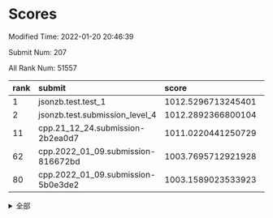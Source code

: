 # Scores

Modified Time: 2022-01-20 20:46:39

Submit Num: 207

All Rank Num: 51557

| rank |               submit               |       score        |       sigma        | pk_num |
| :--- | :--------------------------------- | :----------------- | :----------------- | :----- |
| 1    | jsonzb.test.test_1                 | 1012.5296713245401 | 0.7903382757921883 | 996    |
| 2    | jsonzb.test.submission_level_4     | 1012.2892366800104 | 0.797308931115375  | 994    |
| 11   | cpp.21_12_24.submission-2b2ea0d7   | 1011.0220441250729 | 0.7853172496614825 | 994    |
| 62   | cpp.2022_01_09.submission-816672bd | 1003.7695712921928 | 0.7086820425032635 | 998    |
| 80   | cpp.2022_01_09.submission-5b0e3de2 | 1003.1589023533923 | 0.7081768420779438 | 996    |


<details>
<summary>全部</summary>

| rank |                 submit                 |       score        |       sigma        | pk_num |
| :--- | :------------------------------------- | :----------------- | :----------------- | :----- |
| 1    | jsonzb.test.test_1                     | 1012.5296713245401 | 0.7903382757921883 | 996    |
| 2    | jsonzb.test.submission_level_4         | 1012.2892366800104 | 0.797308931115375  | 994    |
| 3    | gobigger.level_3.submission_level_3_24 | 1011.3986392173094 | 0.7914520183507209 | 1002   |
| 4    | gobigger.level_3.submission_level_3_19 | 1011.3447694476682 | 0.7622706847744557 | 999    |
| 5    | gobigger.level_3.submission_level_3_35 | 1011.2543124575811 | 0.7930522073305932 | 996    |
| 6    | gobigger.level_3.submission_level_3_45 | 1011.2054421703322 | 0.7962708137495165 | 999    |
| 7    | gobigger.level_3.submission_level_3_21 | 1011.2029438167457 | 0.7523365238886242 | 994    |
| 8    | gobigger.level_3.submission_level_3_1  | 1011.1678958752623 | 0.7815103272375287 | 992    |
| 9    | gobigger.level_3.submission_level_3_37 | 1011.1413322719535 | 0.7697932193433511 | 994    |
| 10   | gobigger.level_3.submission_level_3_47 | 1011.1178009602778 | 0.7596184842801146 | 994    |
| 11   | cpp.21_12_24.submission-2b2ea0d7       | 1011.0220441250729 | 0.7853172496614825 | 994    |
| 12   | gobigger.level_3.submission_level_3_16 | 1010.8201891691143 | 0.75363778801161   | 997    |
| 13   | gobigger.level_3.submission_level_3_42 | 1010.787685095606  | 0.7761808672658729 | 993    |
| 14   | gobigger.level_3.submission_level_3_49 | 1010.6173546136968 | 0.7626699966542058 | 997    |
| 15   | gobigger.level_3.submission_level_3_40 | 1010.5561381019025 | 0.7597672710317467 | 1001   |
| 16   | gobigger.level_3.submission_level_3_11 | 1010.5266886463764 | 0.7602394701035632 | 998    |
| 17   | gobigger.level_3.submission_level_3_38 | 1010.5140469389625 | 0.7736346582021741 | 996    |
| 18   | gobigger.level_3.submission_level_3_22 | 1010.4336932227067 | 0.7577028284503105 | 992    |
| 19   | gobigger.level_3.submission_level_3_32 | 1010.3880998838432 | 0.7574098504591208 | 998    |
| 20   | gobigger.level_3.submission_level_3_13 | 1010.3749935427091 | 0.761385494965957  | 992    |
| 21   | gobigger.level_3.submission_level_3_29 | 1010.3550376233873 | 0.7313662512542555 | 998    |
| 22   | gobigger.level_3.submission_level_3_25 | 1010.3455937474164 | 0.7629033589433487 | 999    |
| 23   | gobigger.level_3.submission_level_3_10 | 1010.3393690175479 | 0.7630930460260843 | 995    |
| 24   | gobigger.level_3.submission_level_3_20 | 1010.3344607462923 | 0.7947128608669789 | 996    |
| 25   | gobigger.level_3.submission_level_3_36 | 1010.2454934369483 | 0.7686197679033362 | 994    |
| 26   | gobigger.level_3.submission_level_3_15 | 1010.1948305485995 | 0.770224561382783  | 996    |
| 27   | gobigger.level_3.submission_level_3_34 | 1010.1292492992388 | 0.7695309413576977 | 995    |
| 28   | gobigger.level_3.submission_level_3_5  | 1010.1242238808328 | 0.7526911029734108 | 993    |
| 29   | gobigger.level_3.submission_level_3_28 | 1010.074576644709  | 0.7568950452469723 | 996    |
| 30   | gobigger.level_3.submission_level_3_23 | 1010.0243806023492 | 0.7587707205525643 | 992    |
| 31   | gobigger.level_3.submission_level_3_3  | 1009.945989938872  | 0.7375530120975163 | 1000   |
| 32   | gobigger.level_3.submission_level_3_33 | 1009.9249629914905 | 0.7447649617055253 | 995    |
| 33   | gobigger.level_3.submission_level_3_41 | 1009.8855523223181 | 0.7502155712950244 | 996    |
| 34   | gobigger.level_3.submission_level_3_39 | 1009.8406397893951 | 0.7518454711163407 | 994    |
| 35   | gobigger.level_3.submission_level_3_26 | 1009.7729604808908 | 0.7486546038476705 | 997    |
| 36   | gobigger.level_3.submission_level_3_31 | 1009.6492367631001 | 0.7620550957192667 | 992    |
| 37   | gobigger.level_3.submission_level_3_7  | 1009.5963734120039 | 0.7398007352851484 | 995    |
| 38   | gobigger.level_3.submission_level_3_17 | 1009.54161280638   | 0.7541253424108701 | 998    |
| 39   | gobigger.level_3.submission_level_3_8  | 1009.4819523876159 | 0.7485468802379108 | 1001   |
| 40   | gobigger.level_3.submission_level_3_48 | 1009.4581718966173 | 0.7592627859201965 | 997    |
| 41   | gobigger.level_3.submission_level_3_0  | 1009.4500552475452 | 0.755869091641528  | 1001   |
| 42   | gobigger.level_3.submission_level_3_14 | 1009.3769652794801 | 0.7430356153686803 | 994    |
| 43   | gobigger.level_3.submission_level_3_46 | 1009.2637345719073 | 0.7450387408714313 | 1000   |
| 44   | gobigger.level_3.submission_level_3_30 | 1009.2378599277885 | 0.763787448799905  | 993    |
| 45   | gobigger.level_3.submission_level_3_12 | 1009.1587959175872 | 0.7438068284253111 | 1002   |
| 46   | gobigger.level_3.submission_level_3_9  | 1009.0311265540004 | 0.7699852362289681 | 994    |
| 47   | gobigger.level_3.submission_level_3_4  | 1009.0213259630613 | 0.7408343700611415 | 997    |
| 48   | gobigger.level_3.submission_level_3_18 | 1009.0142944764442 | 0.7242332618177504 | 996    |
| 49   | gobigger.level_3.submission_level_3_6  | 1008.878922414297  | 0.751542007046395  | 997    |
| 50   | gobigger.level_3.submission_level_3_2  | 1008.8495009259452 | 0.7378083421691131 | 999    |
| 51   | gobigger.level_3.submission_level_3_43 | 1008.7963819267279 | 0.7509709554898353 | 997    |
| 52   | gobigger.level_3.submission_level_3_27 | 1008.7332964235424 | 0.75269231753497   | 997    |
| 53   | gobigger.level_3.submission_level_3_44 | 1007.0511880775339 | 0.7313762521506282 | 993    |
| 54   | gobigger.level_1.submission_level_1_23 | 1005.1388410743783 | 0.7250901384798928 | 998    |
| 55   | gobigger.level_1.submission_level_1_40 | 1004.8095047846037 | 0.7063738788779512 | 997    |
| 56   | gobigger.level_1.submission_level_1_21 | 1004.0751544568238 | 0.7188781750405886 | 999    |
| 57   | gobigger.level_1.submission_level_1_7  | 1004.0660418851658 | 0.7123680004714006 | 997    |
| 58   | gobigger.level_1.submission_level_1_15 | 1004.0123949287943 | 0.7097085948129769 | 997    |
| 59   | gobigger.level_1.submission_level_1_0  | 1003.9802424890237 | 0.7184115453252543 | 993    |
| 60   | gobigger.level_1.submission_level_1_16 | 1003.8503541095948 | 0.7198984360099195 | 999    |
| 61   | gobigger.level_1.submission_level_1_29 | 1003.8035013474098 | 0.7109013465978473 | 999    |
| 62   | cpp.2022_01_09.submission-816672bd     | 1003.7695712921928 | 0.7086820425032635 | 998    |
| 63   | gobigger.level_1.submission_level_1_46 | 1003.753876809352  | 0.7087126971514816 | 1001   |
| 64   | gobigger.level_1.submission_level_1_27 | 1003.682004867981  | 0.7058334725617199 | 1000   |
| 65   | gobigger.level_1.submission_level_1_6  | 1003.6017589183245 | 0.7186787002998918 | 995    |
| 66   | gobigger.level_1.submission_level_1_26 | 1003.5838036542764 | 0.7274970970961241 | 997    |
| 67   | gobigger.level_1.submission_level_1_5  | 1003.5648179974178 | 0.7254397598956052 | 998    |
| 68   | gobigger.level_1.submission_level_1_34 | 1003.5282004624037 | 0.7143167828851628 | 991    |
| 69   | gobigger.level_1.submission_level_1_12 | 1003.4991720099814 | 0.7173344826113272 | 996    |
| 70   | gobigger.level_1.submission_level_1_18 | 1003.4884650825611 | 0.7090380498139246 | 995    |
| 71   | gobigger.level_1.submission_level_1_8  | 1003.4587228557021 | 0.7218612473832605 | 997    |
| 72   | gobigger.level_1.submission_level_1_35 | 1003.4462661033375 | 0.7152299833106747 | 1000   |
| 73   | gobigger.level_1.submission_level_1_41 | 1003.4200730892602 | 0.7181067340800725 | 997    |
| 74   | gobigger.level_1.submission_level_1_24 | 1003.4099170796219 | 0.7135010375422226 | 998    |
| 75   | gobigger.level_1.submission_level_1_4  | 1003.4065622655636 | 0.7067106418683781 | 995    |
| 76   | gobigger.level_1.submission_level_1_32 | 1003.3514937798949 | 0.7109746722862186 | 989    |
| 77   | gobigger.level_1.submission_level_1_25 | 1003.3468225615354 | 0.7204502508295599 | 994    |
| 78   | gobigger.level_1.submission_level_1_11 | 1003.2634646009628 | 0.7185705947097074 | 1000   |
| 79   | gobigger.level_1.submission_level_1_28 | 1003.1979313155487 | 0.7194686843087013 | 996    |
| 80   | cpp.2022_01_09.submission-5b0e3de2     | 1003.1589023533923 | 0.7081768420779438 | 996    |
| 81   | gobigger.level_1.submission_level_1_31 | 1003.152384942067  | 0.7114202074315883 | 997    |
| 82   | gobigger.level_1.submission_level_1_9  | 1003.0882989609158 | 0.7166559322946064 | 1000   |
| 83   | gobigger.level_1.submission_level_1_44 | 1003.082697709371  | 0.7236831726574051 | 994    |
| 84   | gobigger.level_1.submission_level_1_20 | 1003.0563457288184 | 0.7017847905202308 | 996    |
| 85   | gobigger.level_1.submission_level_1_42 | 1003.0058004461866 | 0.7113131926166254 | 1003   |
| 86   | gobigger.level_1.submission_level_1_30 | 1003.0052350766535 | 0.7114943906605198 | 993    |
| 87   | gobigger.level_1.submission_level_1_43 | 1002.9884899702596 | 0.711120062969767  | 995    |
| 88   | gobigger.level_1.submission_level_1_47 | 1002.9853592014632 | 0.7238121000450968 | 992    |
| 89   | gobigger.level_1.submission_level_1_10 | 1002.9030054478611 | 0.7162631080666474 | 1000   |
| 90   | gobigger.level_1.submission_level_1_33 | 1002.8244874636512 | 0.7099962447565417 | 993    |
| 91   | gobigger.level_1.submission_level_1_13 | 1002.7838037394642 | 0.7246687546767043 | 997    |
| 92   | gobigger.level_1.submission_level_1_17 | 1002.7709703458584 | 0.7003027341040328 | 995    |
| 93   | gobigger.level_1.submission_level_1_36 | 1002.7407383731223 | 0.7266445620599715 | 995    |
| 94   | gobigger.level_1.submission_level_1_3  | 1002.7161279350884 | 0.7125556182974574 | 995    |
| 95   | gobigger.level_1.submission_level_1_2  | 1002.713249302691  | 0.7185711729022486 | 998    |
| 96   | gobigger.level_1.submission_level_1_37 | 1002.3756881039703 | 0.7146858515547735 | 999    |
| 97   | gobigger.level_1.submission_level_1_38 | 1002.2115606289484 | 0.7132638233392107 | 998    |
| 98   | gobigger.level_1.submission_level_1_49 | 1002.1721823486706 | 0.7147374361328935 | 996    |
| 99   | gobigger.level_1.submission_level_1_14 | 1002.1347140207016 | 0.7103456254825723 | 999    |
| 100  | gobigger.level_1.submission_level_1_48 | 1001.8794514917289 | 0.7156101304915756 | 994    |
| 101  | gobigger.level_1.submission_level_1_1  | 1001.8074513357791 | 0.7049439161537717 | 997    |
| 102  | gobigger.level_1.submission_level_1_19 | 1001.7782981301792 | 0.7129800187749201 | 998    |
| 103  | gobigger.level_1.submission_level_1_22 | 1001.7527152880473 | 0.7121249854128894 | 1001   |
| 104  | gobigger.level_1.submission_level_1_45 | 1001.7124172212835 | 0.7159813378206853 | 994    |
| 105  | gobigger.level_1.submission_level_1_39 | 1001.5722803620953 | 0.7061916766495626 | 998    |
| 106  | gobigger.random.submission_random_17   | 997.2326854339842  | 0.6997746333646172 | 996    |
| 107  | gobigger.random.submission_random_14   | 997.1608986118713  | 0.7089789482556085 | 998    |
| 108  | gobigger.random.submission_random_22   | 997.1486077074031  | 0.709986513972238  | 996    |
| 109  | gobigger.random.submission_random_41   | 997.0834395422407  | 0.7138620200747006 | 996    |
| 110  | gobigger.random.submission_random_20   | 996.8362482981012  | 0.7064751842624124 | 1000   |
| 111  | gobigger.random.submission_random_32   | 996.8327001748712  | 0.7090134832970779 | 995    |
| 112  | gobigger.random.submission_random_0    | 996.7103242183207  | 0.7138877282996742 | 996    |
| 113  | gobigger.random.submission_random_42   | 996.5882846262032  | 0.7035013169528783 | 1002   |
| 114  | gobigger.random.submission_random_40   | 996.5823840464495  | 0.7037602943535256 | 993    |
| 115  | gobigger.random.submission_random_6    | 996.4806114028368  | 0.7085134896189799 | 1000   |
| 116  | gobigger.random.submission_random_31   | 996.4524729059073  | 0.7154107966269017 | 997    |
| 117  | gobigger.random.submission_random_18   | 996.411377905547   | 0.713298462508155  | 995    |
| 118  | gobigger.random.submission_random_1    | 996.3959999201006  | 0.7034993058716874 | 998    |
| 119  | gobigger.random.submission_random_48   | 996.3780399944463  | 0.7143599714418197 | 995    |
| 120  | gobigger.random.submission_random_2    | 996.3319300218711  | 0.720849166657561  | 999    |
| 121  | gobigger.random.submission_random_39   | 996.2785339361449  | 0.7074137954190312 | 995    |
| 122  | gobigger.random.submission_random_19   | 996.2545909536618  | 0.7046875397972607 | 995    |
| 123  | gobigger.random.submission_random_15   | 996.2320149670883  | 0.7047534839792693 | 999    |
| 124  | gobigger.random.submission_random_3    | 996.2125424365764  | 0.7040221951911351 | 993    |
| 125  | gobigger.random.submission_random_35   | 996.2106944479243  | 0.7097175760090072 | 1001   |
| 126  | gobigger.random.submission_random_37   | 996.1660394110044  | 0.7167923660090632 | 994    |
| 127  | gobigger.random.submission_random_9    | 996.1481076416114  | 0.7108892174794765 | 993    |
| 128  | gobigger.random.submission_random_5    | 996.1243277059152  | 0.6978239849407323 | 995    |
| 129  | gobigger.random.submission_random_10   | 996.1134523474954  | 0.7184089879753428 | 998    |
| 130  | gobigger.random.submission_random_27   | 996.0704715603682  | 0.695250890007716  | 1002   |
| 131  | gobigger.random.submission_random_46   | 996.0545006975237  | 0.72020667025848   | 991    |
| 132  | gobigger.random.submission_random_33   | 996.0435813651343  | 0.7188922169716857 | 1001   |
| 133  | gobigger.random.submission_random_24   | 995.9936749753093  | 0.6991472896831329 | 994    |
| 134  | gobigger.random.submission_random_26   | 995.9579283871205  | 0.7066424531908471 | 995    |
| 135  | gobigger.random.submission_random_45   | 995.8957314951089  | 0.704472167265572  | 995    |
| 136  | gobigger.random.submission_random_44   | 995.8059200343483  | 0.7123096229880025 | 996    |
| 137  | gobigger.random.submission_random_16   | 995.787112286907   | 0.7087035059920479 | 1002   |
| 138  | gobigger.random.submission_random_21   | 995.7811974518164  | 0.71571536094284   | 992    |
| 139  | gobigger.random.submission_random_23   | 995.7512179183694  | 0.7271543857612514 | 998    |
| 140  | gobigger.random.submission_random_4    | 995.691094366802   | 0.7112026809136685 | 992    |
| 141  | gobigger.random.submission_random_11   | 995.6322501785006  | 0.7045794288073454 | 995    |
| 142  | gobigger.random.submission_random_30   | 995.6271217797963  | 0.7021142791043044 | 994    |
| 143  | gobigger.random.submission_random_29   | 995.5533618727792  | 0.7034491952371065 | 999    |
| 144  | gobigger.random.submission_random_25   | 995.5455794533801  | 0.7216143813871038 | 995    |
| 145  | gobigger.random.submission_random_12   | 995.5288574488867  | 0.7087420451325578 | 999    |
| 146  | gobigger.random.submission_random_28   | 995.4733446857828  | 0.7219666049262746 | 999    |
| 147  | gobigger.random.submission_random_13   | 995.4365683653168  | 0.6942348966633638 | 1002   |
| 148  | gobigger.random.submission_random_43   | 995.3751733051665  | 0.7012985354371921 | 992    |
| 149  | gobigger.random.submission_random_36   | 995.3602920375488  | 0.7147863152904108 | 992    |
| 150  | gobigger.random.submission_random_47   | 994.9416121964326  | 0.7121087940591573 | 993    |
| 151  | gobigger.random.submission_random_7    | 994.8458023003448  | 0.7192696822371965 | 995    |
| 152  | gobigger.random.submission_random_38   | 994.7706268109459  | 0.7391781376124835 | 995    |
| 153  | gobigger.random.submission_random_49   | 994.4288921002349  | 0.7149463336088997 | 999    |
| 154  | gobigger.random.submission_random_34   | 994.1578586938867  | 0.7049144938066627 | 992    |
| 155  | gobigger.level_2.submission_level_2_31 | 994.0541801912013  | 0.7455543064755679 | 998    |
| 156  | gobigger.random.submission_random_8    | 993.9531517702351  | 0.7214496880718844 | 995    |
| 157  | gobigger.level_2.submission_level_2_11 | 993.721686710205   | 0.7288119988308365 | 997    |
| 158  | gobigger.level_2.submission_level_2_0  | 993.248885260201   | 0.7437901609548943 | 998    |
| 159  | gobigger.level_2.submission_level_2_40 | 993.2379842410256  | 0.7293488015722388 | 996    |
| 160  | gobigger.level_2.submission_level_2_9  | 993.0832729813325  | 0.7391621421185162 | 999    |
| 161  | gobigger.level_2.submission_level_2_49 | 993.0800461289227  | 0.7356290218438823 | 998    |
| 162  | gobigger.level_2.submission_level_2_20 | 993.0448560684599  | 0.7327871734441257 | 1000   |
| 163  | gobigger.level_2.submission_level_2_17 | 993.0307155178356  | 0.7323557319607554 | 993    |
| 164  | gobigger.level_2.submission_level_2_44 | 992.9572817399987  | 0.7371645791256033 | 997    |
| 165  | gobigger.level_2.submission_level_2_18 | 992.911389938148   | 0.7391020744372981 | 999    |
| 166  | gobigger.level_2.submission_level_2_45 | 992.9020058228815  | 0.7375907029071875 | 994    |
| 167  | gobigger.level_2.submission_level_2_46 | 992.891648343558   | 0.7518170499986696 | 991    |
| 168  | gobigger.level_2.submission_level_2_13 | 992.7515568888265  | 0.7323047135677061 | 996    |
| 169  | gobigger.level_2.submission_level_2_14 | 992.6945692306415  | 0.7441087120626424 | 991    |
| 170  | gobigger.level_2.submission_level_2_28 | 992.6698538601804  | 0.725385656971449  | 996    |
| 171  | gobigger.level_2.submission_level_2_8  | 992.6624789512895  | 0.7577994480245667 | 991    |
| 172  | gobigger.level_2.submission_level_2_10 | 992.6376652697029  | 0.7279520310312217 | 997    |
| 173  | gobigger.level_2.submission_level_2_36 | 992.5772488909299  | 0.7409744354051692 | 993    |
| 174  | gobigger.level_2.submission_level_2_3  | 992.5334090826747  | 0.7339630588961834 | 998    |
| 175  | gobigger.level_2.submission_level_2_19 | 992.5302532763718  | 0.753293131580097  | 997    |
| 176  | gobigger.level_2.submission_level_2_4  | 992.5148740900704  | 0.7336411233992822 | 999    |
| 177  | gobigger.level_2.submission_level_2_33 | 992.4970611844101  | 0.7299917732872822 | 995    |
| 178  | gobigger.level_2.submission_level_2_32 | 992.4284385457846  | 0.7503559185384767 | 994    |
| 179  | gobigger.level_2.submission_level_2_5  | 992.4157974102696  | 0.7523253695277583 | 997    |
| 180  | gobigger.level_2.submission_level_2_29 | 992.3047903321502  | 0.7568406765784048 | 1002   |
| 181  | gobigger.level_2.submission_level_2_7  | 992.1416130093272  | 0.7561263203714623 | 997    |
| 182  | gobigger.level_2.submission_level_2_12 | 992.1201744945728  | 0.7400869941905094 | 994    |
| 183  | gobigger.level_2.submission_level_2_35 | 992.0710692087948  | 0.7539387936527399 | 995    |
| 184  | gobigger.level_2.submission_level_2_34 | 992.0122347500647  | 0.7458131762772499 | 1000   |
| 185  | gobigger.level_2.submission_level_2_15 | 991.8729415953047  | 0.736248559737447  | 994    |
| 186  | gobigger.level_2.submission_level_2_2  | 991.7529996869876  | 0.7590726746431922 | 996    |
| 187  | gobigger.level_2.submission_level_2_23 | 991.7276561303931  | 0.751656824038597  | 997    |
| 188  | gobigger.level_2.submission_level_2_6  | 991.6619341794903  | 0.7466876754421046 | 996    |
| 189  | gobigger.level_2.submission_level_2_26 | 991.6067995191258  | 0.7526176303717657 | 996    |
| 190  | gobigger.level_2.submission_level_2_21 | 991.5089901925386  | 0.7521625765568681 | 1001   |
| 191  | gobigger.level_2.submission_level_2_22 | 991.4952743140772  | 0.7491432792094329 | 999    |
| 192  | gobigger.level_2.submission_level_2_37 | 991.4613389170448  | 0.7390687710918474 | 992    |
| 193  | gobigger.level_2.submission_level_2_25 | 991.4255182966565  | 0.7412651654505149 | 996    |
| 194  | gobigger.level_2.submission_level_2_47 | 991.3229866291018  | 0.7326570951519914 | 992    |
| 195  | gobigger.level_2.submission_level_2_30 | 991.0823733481523  | 0.760745433831341  | 993    |
| 196  | gobigger.level_2.submission_level_2_48 | 991.0567453586459  | 0.7746436067840369 | 999    |
| 197  | gobigger.level_2.submission_level_2_39 | 991.032156574129   | 0.7680328736493941 | 991    |
| 198  | gobigger.level_2.submission_level_2_16 | 990.8835534323075  | 0.7463965325287127 | 994    |
| 199  | gobigger.level_2.submission_level_2_27 | 990.8742387237392  | 0.7482974713829263 | 1002   |
| 200  | gobigger.level_2.submission_level_2_41 | 990.8222439600734  | 0.7502104647235837 | 989    |
| 201  | gobigger.level_2.submission_level_2_42 | 990.8089289847866  | 0.76819823608629   | 995    |
| 202  | gobigger.level_2.submission_level_2_1  | 990.6204181509542  | 0.758156108088345  | 1000   |
| 203  | gobigger.level_2.submission_level_2_24 | 990.5846730929507  | 0.7503533911374987 | 998    |
| 204  | gobigger.level_2.submission_level_2_43 | 990.035101320532   | 0.7757830829639039 | 995    |
| 205  | gobigger.level_2.submission_level_2_38 | 989.4278144323009  | 0.769033532380223  | 998    |
| 206  | gobigger.none.submission_none_1        | 978.2893884059034  | 1.3049138308277088 | 993    |
| 207  | gobigger.none.submission_none_0        | 976.2244580903323  | 1.3509625373828618 | 994    |

</details>